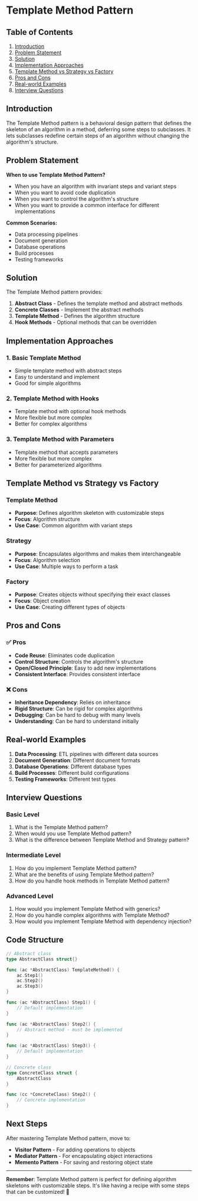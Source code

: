 # Template Method Pattern

## Table of Contents
1. [Introduction](#introduction)
2. [Problem Statement](#problem-statement)
3. [Solution](#solution)
4. [Implementation Approaches](#implementation-approaches)
5. [Template Method vs Strategy vs Factory](#template-method-vs-strategy-vs-factory)
6. [Pros and Cons](#pros-and-cons)
7. [Real-world Examples](#real-world-examples)
8. [Interview Questions](#interview-questions)

## Introduction

The Template Method pattern is a behavioral design pattern that defines the skeleton of an algorithm in a method, deferring some steps to subclasses. It lets subclasses redefine certain steps of an algorithm without changing the algorithm's structure.

## Problem Statement

**When to use Template Method Pattern?**
- When you have an algorithm with invariant steps and variant steps
- When you want to avoid code duplication
- When you want to control the algorithm's structure
- When you want to provide a common interface for different implementations

**Common Scenarios:**
- Data processing pipelines
- Document generation
- Database operations
- Build processes
- Testing frameworks

## Solution

The Template Method pattern provides:
1. **Abstract Class** - Defines the template method and abstract methods
2. **Concrete Classes** - Implement the abstract methods
3. **Template Method** - Defines the algorithm structure
4. **Hook Methods** - Optional methods that can be overridden

## Implementation Approaches

### 1. Basic Template Method
- Simple template method with abstract steps
- Easy to understand and implement
- Good for simple algorithms

### 2. Template Method with Hooks
- Template method with optional hook methods
- More flexible but more complex
- Better for complex algorithms

### 3. Template Method with Parameters
- Template method that accepts parameters
- More flexible but more complex
- Better for parameterized algorithms

## Template Method vs Strategy vs Factory

### Template Method
- **Purpose**: Defines algorithm skeleton with customizable steps
- **Focus**: Algorithm structure
- **Use Case**: Common algorithm with variant steps

### Strategy
- **Purpose**: Encapsulates algorithms and makes them interchangeable
- **Focus**: Algorithm selection
- **Use Case**: Multiple ways to perform a task

### Factory
- **Purpose**: Creates objects without specifying their exact classes
- **Focus**: Object creation
- **Use Case**: Creating different types of objects

## Pros and Cons

### ✅ Pros
- **Code Reuse**: Eliminates code duplication
- **Control Structure**: Controls the algorithm's structure
- **Open/Closed Principle**: Easy to add new implementations
- **Consistent Interface**: Provides consistent interface

### ❌ Cons
- **Inheritance Dependency**: Relies on inheritance
- **Rigid Structure**: Can be rigid for complex algorithms
- **Debugging**: Can be hard to debug with many levels
- **Understanding**: Can be hard to understand initially

## Real-world Examples

1. **Data Processing**: ETL pipelines with different data sources
2. **Document Generation**: Different document formats
3. **Database Operations**: Different database types
4. **Build Processes**: Different build configurations
5. **Testing Frameworks**: Different test types

## Interview Questions

### Basic Level
1. What is the Template Method pattern?
2. When would you use Template Method pattern?
3. What is the difference between Template Method and Strategy pattern?

### Intermediate Level
1. How do you implement Template Method pattern?
2. What are the benefits of using Template Method pattern?
3. How do you handle hook methods in Template Method pattern?

### Advanced Level
1. How would you implement Template Method with generics?
2. How do you handle complex algorithms with Template Method?
3. How would you implement Template Method with dependency injection?

## Code Structure

```go
// Abstract class
type AbstractClass struct{}

func (ac *AbstractClass) TemplateMethod() {
    ac.Step1()
    ac.Step2()
    ac.Step3()
}

func (ac *AbstractClass) Step1() {
    // Default implementation
}

func (ac *AbstractClass) Step2() {
    // Abstract method - must be implemented
}

func (ac *AbstractClass) Step3() {
    // Default implementation
}

// Concrete class
type ConcreteClass struct {
    AbstractClass
}

func (cc *ConcreteClass) Step2() {
    // Concrete implementation
}
```

## Next Steps

After mastering Template Method pattern, move to:
- **Visitor Pattern** - For adding operations to objects
- **Mediator Pattern** - For encapsulating object interactions
- **Memento Pattern** - For saving and restoring object state

---

**Remember**: Template Method pattern is perfect for defining algorithm skeletons with customizable steps. It's like having a recipe with some steps that can be customized! 🚀
